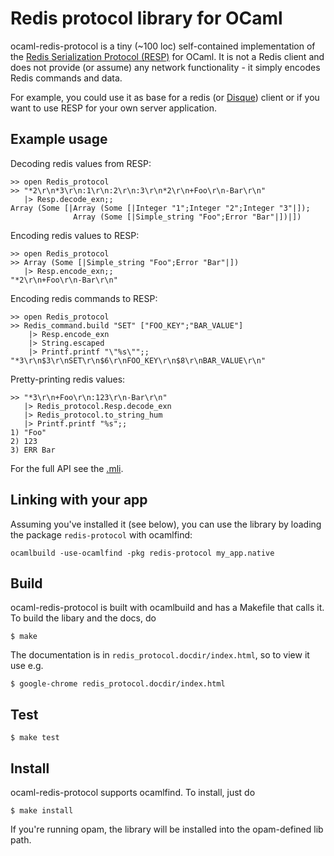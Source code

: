 # Redis protocol library for OCaml

ocaml-redis-protocol is a tiny (~100 loc) self-contained implementation of the [Redis Serialization Protocol (RESP)](http://redis.io/topics/protocol) for OCaml. It is not a Redis client and does not provide (or assume) any network functionality - it simply encodes Redis commands and data.

For example, you could use it as base for a redis (or [Disque](https://github.com/antirez/disque)) client or if you want to use RESP for your own server application.

## Example usage

Decoding redis values from RESP:

    >> open Redis_protocol
    >> "*2\r\n*3\r\n:1\r\n:2\r\n:3\r\n*2\r\n+Foo\r\n-Bar\r\n"
       |> Resp.decode_exn;;
    Array (Some [|Array (Some [|Integer "1";Integer "2";Integer "3"|]);
                  Array (Some [|Simple_string "Foo";Error "Bar"|])|])

Encoding redis values to RESP:

    >> open Redis_protocol
    >> Array (Some [|Simple_string "Foo";Error "Bar"|])
       |> Resp.encode_exn;;
    "*2\r\n+Foo\r\n-Bar\r\n"

Encoding redis commands to RESP:

    >> open Redis_protocol
    >> Redis_command.build "SET" ["FOO_KEY";"BAR_VALUE"]
        |> Resp.encode_exn
        |> String.escaped
        |> Printf.printf "\"%s\"";;
    "*3\r\n$3\r\nSET\r\n$6\r\nFOO_KEY\r\n$8\r\nBAR_VALUE\r\n"

Pretty-printing redis values:

    >> "*3\r\n+Foo\r\n:123\r\n-Bar\r\n"
       |> Redis_protocol.Resp.decode_exn
       |> Redis_protocol.to_string_hum
       |> Printf.printf "%s";;
    1) "Foo"
    2) 123
    3) ERR Bar

For the full API see the [.mli](https://github.com/sgreben/ocaml-redis-protocol/bolb/master/src/redis_protocol.mli).

## Linking with your app

Assuming you've installed it (see below), you can use the library by loading the package `redis-protocol` with ocamlfind:

    ocamlbuild -use-ocamlfind -pkg redis-protocol my_app.native


## Build

ocaml-redis-protocol is built with ocamlbuild and has a Makefile that calls it. To build the libary and the docs, do

    $ make

The documentation is in `redis_protocol.docdir/index.html`, so to view it use e.g.

    $ google-chrome redis_protocol.docdir/index.html

## Test

    $ make test

## Install

ocaml-redis-protocol supports ocamlfind. To install, just do

    $ make install

If you're running opam, the library will be installed into the opam-defined lib path.
